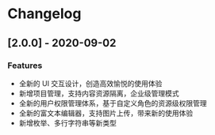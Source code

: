 # Changelog

## [2.0.0] - 2020-09-02

### Features

- 全新的 UI 交互设计，创造高效愉悦的使用体验
- 新增项目管理，支持内容资源隔离，企业级管理模式
- 全新的用户权限管理体系，基于自定义角色的资源级权限管理
- 全新的富文本编辑器，支持图片上传，带来新的使用体验
- 新增枚举、多行字符串等新类型
